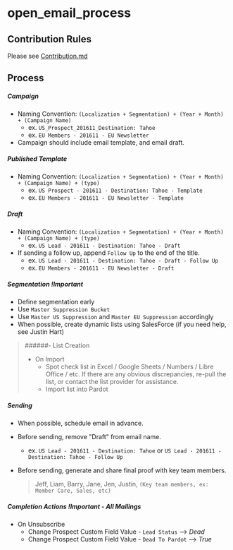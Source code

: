 # open_email_process

## Contribution Rules
Please see [Contribution.md](/CONTRIBUTING.md)

## Process

##### Campaign
- Naming Convention: `(Localization + Segmentation) + (Year + Month) + (Campaign Name)`
	- ex. `US_Prospect_201611_Destination: Tahoe`
	- ex. `EU Members - 201611 - EU Newsletter`
- Campaign should include email template, and email draft.

##### Published Template
- Naming Convention: `(Localization + Segmentation) + (Year + Month) + (Campaign Name) + (type)`
	- ex. `US Prospect - 201611 - Destination: Tahoe - Template`
	- ex. `EU Members - 201611 - EU Newsletter - Template`

##### Draft
- Naming Convention: `(Localization + Segmentation) + (Year + Month) + (Campaign Name) + (type)`
	-  ex. `US Lead - 201611 - Destination: Tahoe - Draft`
- If sending a follow up, append `Follow Up` to the end of the title.
	- ex. `US Lead - 201611 - Destination: Tahoe - Draft - Follow Up`
	- ex. `EU Members - 201611 - EU Newsletter - Draft`

##### Segmentation ***!Important***
- Define segmentation early
- Use `Master Suppression Bucket`
- Use `Master US Suppression` and `Master EU Suppression` accordingly
- When possible, create dynamic lists using SalesForce (if you need help, see Justin Hart)

> ######- List Creation
> - On Import
>	- Spot check list in Excel / Google Sheets / Numbers / Libre Office / etc. If there are any obvious discrepancies, re-pull the list, or contact the list provider for assistance.
>	- Import list into Pardot


##### Sending
- When possible, schedule email in advance.
- Before sending, remove "Draft" from email name.
	- ex. `US Lead - 201611 - Destination: Tahoe` or `US Lead - 201611 - Destination: Tahoe - Follow Up`
- Before sending, generate and share final proof with key team members.

	> Jeff, Liam, Barry, Jane, Jen, Justin, `(Key team members, ex: Member Care, Sales, etc) `

##### Completion Actions ***!Important - All Mailings***
- On Unsubscribe
	- Change Prospect Custom Field Value - `Lead Status` --> *Dead*
	- Change Prospect Custom Field Value - `Dead To Pardot` --> *True*
